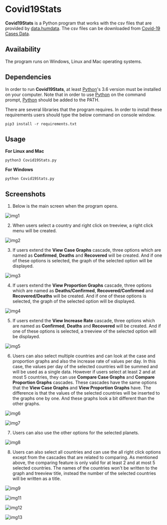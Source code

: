 # Covid19Stats

**Covid19Stats** is a Python program that works with the csv files that are provided by [data.humdata](https://data.humdata.org). The csv files can be downloaded from [Covid-19 Cases Data](https://data.humdata.org/dataset/novel-coronavirus-2019-ncov-cases).

## Availability
 
The program runs on Windows, Linux and Mac operating systems.

## Dependencies

In order to run **Covid19Stats**, at least [Python](https://www.python.org/)'s 3.6 version must be installed on your computer. Note that in order to use [Python](https://www.python.org/) on the command prompt, [Python](https://www.python.org/) should be added to the PATH.

There are several libraries that the program requires. In order to install these requirements users should type the below command on console window.

```
pip3 install -r requirements.txt
```

## Usage

**For Linux and Mac**

```
python3 Covid19Stats.py
```

**For Windows**
```
python Covid19Stats.py
```

## Screenshots

1. Below is the main screen when the program opens.

![img1](https://user-images.githubusercontent.com/29302909/79031212-e5983800-7ba5-11ea-8076-f92407430f6c.png)

2. When users select a country and right click on treeview, a right click menu will be created. 

![img2](https://user-images.githubusercontent.com/29302909/78509887-13dad980-779a-11ea-94f6-237864167b70.png)

3. If users extend the **View Case Graphs** cascade, three options which are named as **Confirmed**, **Deaths** and **Recovered** will be created. And if one of these options is selected, the graph of the selected option will be displayed.

![img3](https://user-images.githubusercontent.com/29302909/78509888-19d0ba80-779a-11ea-8d75-edcdafa036d1.png)

4. If users extend the **View Proportion Graphs** cascade, three options which are named as **Deaths/Confirmed**, **Recovered/Confirmed** and **Recovered/Deaths** will be created. And if one of these options is selected, the graph of the selected option will be displayed.

![img4](https://user-images.githubusercontent.com/29302909/78509889-1ccbab00-779a-11ea-8b97-7843259880ff.png)

5. If users extend the **View Increase Rate** cascade, three options which are named as **Confirmed**, **Deaths** and **Recovered** will be created. And if one of these options is selected, a treeview of the selected option will be displayed.

![img5](https://user-images.githubusercontent.com/29302909/78509893-1fc69b80-779a-11ea-9852-effecb211e92.png)

6. Users can also select multiple countries and can look at the case and proportion graphs and also the increase rate of values per day. In this case, the values per day of the selected countries will be summed and will be used as a single data. However if users select at least 2 and at most 5 countries, they can use **Compare Case Graphs** and **Compare Proportion Graphs** cascades. These cascades have the same options that the **View Case Graphs** and **View Proportion Graphs** have. The difference is that the values of the selected countries will be inserted to the graphs one by one. And these graphs look a bit different than the other graphs.

![img6](https://user-images.githubusercontent.com/29302909/79031215-ea5cec00-7ba5-11ea-8f89-9b9d49037b40.png)

![img7](https://user-images.githubusercontent.com/29302909/78509904-2ead4e00-779a-11ea-834a-5d7e0ce99958.png)

7. Users can also use the other options for the selected planets.

![img8](https://user-images.githubusercontent.com/29302909/78509907-3240d500-779a-11ea-9ae1-5029f086ace6.png)

8. Users can also select all countries and can use the all right click options except from the cascades that are related to comparing. As mentioned above, the comparing feature is only valid for at least 2 and at most 5 selected countries. The names of the countries won't be written to the graph and treeview title, instead the number of the selected countries will be written as a title.

![img9](https://user-images.githubusercontent.com/29302909/79031213-e7fa9200-7ba5-11ea-9690-b72867c3103e.png)

![img11](https://user-images.githubusercontent.com/29302909/78509919-44227800-779a-11ea-95b8-fac42b7087e4.png)

![img12](https://user-images.githubusercontent.com/29302909/78509920-47b5ff00-779a-11ea-9234-1909aeca9566.png)

![img13](https://user-images.githubusercontent.com/29302909/78509923-4b498600-779a-11ea-9f9e-4b437fa97a98.png)
